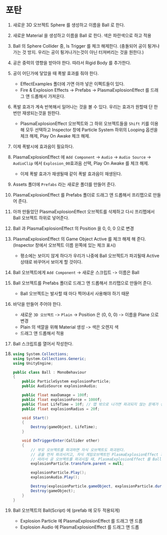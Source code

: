 # 포탄

1. 새로운 3D 오브젝트 Sphere 를 생성하고 이름을 Ball 로 한다.

2. 새로운 Material 을 생성하고 이름을 Ball 로 한다. 색은 파란색으로 하고 적용

3. Ball 의 Sphere Collider 중,  Is Trigger 를 체크 해제한다. (충돌되어 공이 튕겨나가는 것 방지. 우리는 공이 튕겨나가는것이 아닌 터져버리는 것을 원한다.)

4. 공은 중력의 영향을 받아야 한다. 따라서 Rigid Body 를 추가한다.

5. 공이 어딘가에 닿았을 때 폭발 효과를 줘야 한다.

   - EffectExamples 폴더에 가면 아까 넣은 이펙트들이 있다.
   - Fire & Explosion Effects -> Prefabs -> PlasmaExplosionEffect 를 드래그 앤 드롭해서 가져온다.

6. 폭발 효과가 계속 반복해서 일어나는 것을 볼 수 있다. 우리는 효과가 원할때 단 한번만 재생되는것을 원한다.

   - PlasmaExplosionEffect 오브젝트와 그 하위 오브젝트들을 `Shift` 키를 이용해 모두 선택하고 Inspector 창에 Particle System 하위의 Looping 옵션을 체크 해제, Play On Awake 체크 해제.

7. 이제 폭발시에 효과음이 필요하다.

8. PlasmaExplosionEffect 에 `Add Component` -> `Audio` -> `Audio Source` -> `AudioClip` 에서 `Explosion_00`효과음 선택, Play On Awake 를 체크 해제.

   - 이제 폭발 효과가 재생될때 같이 폭발 효과음이 재생된다.

9. Assets 폴더에 `Prefabs` 라는 새로운 폴더를 만들어 준다.

10. PlasmaExplosionEffect 를 Prefabs 폴더로 드래그 앤 드롭해서 프리팹으로 만들어 준다.

11. 아까 만들었던 PlasmaExplosionEffect 오브젝트를 삭제하고 다시 프리펩에서 Ball 오브젝트 하위로 넣어준다.

12. Ball 과 PlasmaExplosionEffect 의 Position 을 0, 0, 0 으로 변경

13. PlasmaExplosionEffect 의 Game Object Active 를 체크 해제 해 준다. (Inspector 창에서 오브젝트 이름 왼쪽에 있는 체크 표시)

    - 평소에는 보이지 않게 하다가 우리가 나중에 Ball 오브젝트가 파괴될때 Active 상태로 바꾸어서 보이게 할 것이다.

14. Ball 오브젝트에게 `Add Component` -> 새로운 스크립트 -> 이름은 Ball

15. Ball 오브젝트를 Prefabs 폴더로 드래그 앤 드롭해서 프리팹으로 만들어 준다.

    - Ball 오브젝트는 발사할 때 마다 찍어내서 사용해야 하기 때문

16. 바닥을 만들어 주어야 한다.

    - 새로운 `3D 오브젝트` -> `Plain` -> Position 은 (0, 0, 0) -> 이름을 Plane 으로 변경
    - Plain 의 색깔을 위해 Material 생성 -> 색은 오렌지 색
    - 드래그 앤 드롭해서 적용

17. Ball 스크립트를 열어서 작성한다.

18. ```c#
    using System.Collections;
    using System.Collections.Generic;
    using UnityEngine;
    
    public class Ball : MonoBehaviour
    {
        public ParticleSystem explosionParticle;
        public AudioSource explosionAudio;
    
        public float maxDamage = 100f;
        public float explosionForce = 1000f;
        public float LifeTime = 10f; // 맵 밖으로 나가면 파괴되지 않는 문제가 생길 수 있으므로 수명을 제한한다.
        public float explosionRadius = 20f;
    
        void Start()
        {
            Destroy(gameObject, LifeTime);
        }
    
        void OnTriggerEnter(Collider other)
        {
            // 부모 오브젝트를 파괴하면 자식 오브젝트도 파괴된다.
            // 공을 먼저 파괴시키고, 자식 게임오브젝트인 PlasmaExplosionEffect 가 파괴되지 않게 해야 한다.
            // 따라서 공 오브젝트를 파괴시킬 때, PlasmaExplosionEffect 를 Ball 의 자식에서 해제시킨다.
            explosionParticle.transform.parent = null;
    
            explosionParticle.Play();
            explosionAudio.Play();
    
            Destroy(explosionParticle.gameObject, explosionParticle.duration); // 재생이 다 되면 파괴한다. (메모리 낭비 방지)
            Destroy(gameObject);
        }
    }
    
    ```

19. Ball 오브젝트의 Ball(Script) 에 (prefab 에 모두 적용되게)

    - Explosion Particle 에 PlasmaExplosionEffect 를 드래그 앤 드롭
    - Explosion Audio 에 PlasmaExplosionEffect 를 드래그 앤 드롭